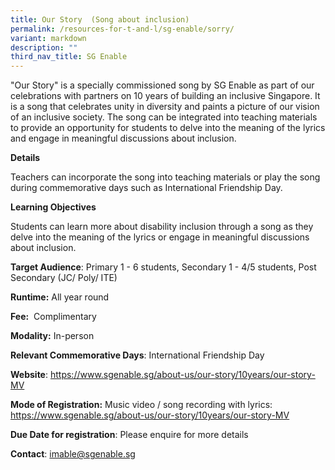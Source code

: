```yaml
---
title: Our Story  (Song about inclusion)
permalink: /resources-for-t-and-l/sg-enable/sorry/
variant: markdown
description: ""
third_nav_title: SG Enable
---
```

"Our Story" is a specially commissioned song by SG Enable as part of our celebrations with partners on 10 years of building an inclusive Singapore. It is a song that celebrates unity in diversity and paints a picture of our vision of an inclusive society. The song can be integrated into teaching materials to provide an opportunity for students to delve into the meaning of the lyrics and engage in meaningful discussions about inclusion.

**Details**

Teachers can incorporate the song into teaching materials or play the song during commemorative days such as International Friendship Day.

**Learning Objectives**

Students can learn more about disability inclusion through a song as they delve into the meaning of the lyrics or engage in meaningful discussions about inclusion.

**Target Audience**: Primary 1 - 6 students, Secondary 1 - 4/5 students, Post Secondary (JC/ Poly/ ITE)

**Runtime:** All year round

**Fee:**  Complimentary

**Modality:** In-person

**Relevant Commemorative Days**: International Friendship Day

**Website**: https://www.sgenable.sg/about-us/our-story/10years/our-story-MV

**Mode of Registration:** Music video / song recording with lyrics: https://www.sgenable.sg/about-us/our-story/10years/our-story-MV

**Due Date for registration**: Please enquire for more details

**Contact**: imable@sgenable.sg

